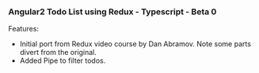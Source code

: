 ### Angular2 Todo List using Redux - Typescript - Beta 0

Features:
- Initial port from Redux video course by Dan Abramov. Note some parts divert from the original.
- Added Pipe to filter todos.